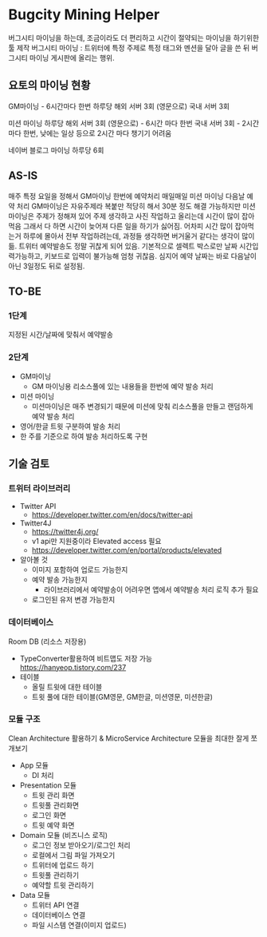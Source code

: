 # Bugcity Mining Helper

버그시티 마이닝을 하는데, 조금이라도 더 편리하고 시간이 절약되는 마이닝을 하기위한 툴 제작
버그시티 마이닝 : 트위터에 특정 주제로 특정 태그와 멘션을 달아 글을 쓴 뒤 버그시티 마이닝 게시판에 올리는 행위.

## 요토의 마이닝 현황
GM마이닝 - 6시간마다 한번
하루당
해외 서버 3회 (영문으로)
국내 서버 3회

미션 마이닝
하루당
해외 서버 3회 (영문으로) - 6시간 마다 한번
국내 서버 3회 - 2시간 마다 한번, 낮에는 일상 등으로 2시간 마다 챙기기 어려움

네이버 블로그 마이닝
하루당 6회


## AS-IS
매주 특정 요일을 정해서 GM마이닝 한번에 예약처리
매일매일 미션 마이닝 다음날 예약 처리
GM마이닝은 자유주제라 복붙만 적당히 해서 30분 정도 해결 가능하지만
미션 마이닝은 주제가 정해져 있어 주제 생각하고 사진 작업하고 올리는데 시간이 많이 잡아먹음
그래서 다 하면 시간이 늦어져 다른 일을 하기가 싫어짐.
어차피 시간 많이 잡아먹는거 하루에 몰아서 전부 작업하려는데, 과정들 생각하면 버거울거 같다는 생각이 많이 듦.
트위터 예약발송도 정말 귀찮게 되어 있음. 기본적으로 셀렉트 박스로만 날짜 시간입력가능하고, 키보드로 입력이 불가능해 엄청 귀찮음. 심지어 예약 날짜는 바로 다음날이 아닌 3일정도 뒤로 설정됨.

## TO-BE
### 1단계
지정된 시간/날짜에 맞춰서 예약발송

### 2단계
- GM마이닝
    - GM 마이닝용 리소스풀에 있는 내용들을 한번에 예약 발송 처리
- 미션 마이닝
    - 미션마이닝은 매주 변경되기 때문에 미션에 맞춰 리소스풀을 만들고 랜덤하게 예약 발송 처리
- 영어/한글 트윗 구분하여 발송 처리
- 한 주를 기준으로 하여 발송 처리하도록 구현


## 기술 검토
### 트위터 라이브러리
- Twitter API
    - https://developer.twitter.com/en/docs/twitter-api
- Twitter4J
    - https://twitter4j.org/
    - v1 api만 지원중이라 Elevated access 필요
    - https://developer.twitter.com/en/portal/products/elevated
- 알아볼 것
    - 이미지 포함하여 업로드 가능한지
    - 예약 발송 가능한지
        - 라이브러리에서 예약발송이 어려우면 앱에서 예약발송 처리 로직 추가 필요
    - 로그인된 유저 변경 가능한지
### 데이터베이스
Room DB (리소스 저장용)
- TypeConverter활용하여 비트맵도 저장 가능 https://hanyeop.tistory.com/237
- 테이블
    - 올릴 트윗에 대한 테이블
    - 트윗 풀에 대한 테이블(GM영문, GM한글, 미션영문, 미션한글)

### 모듈 구조
Clean Architecture 활용하기 & MicroService Architecture
모듈을 최대한 잘게 쪼개보기
- App 모듈
    - DI 처리
- Presentation 모듈
    - 트윗 관리 화면
    - 트윗풀 관리화면
    - 로그인 화면
    - 트윗 예약 화면
- Domain 모듈 (비즈니스 로직)
    - 로그인 정보 받아오기/로그인 처리
    - 로컬에서 그림 파일 가져오기
    - 트위터에 업로드 하기
    - 트윗풀 관리하기
    - 예약할 트윗 관리하기
- Data 모듈
    - 트위터 API 연결
    - 데이터베이스 연결
    - 파일 시스템 연결(이미지 업로드)
